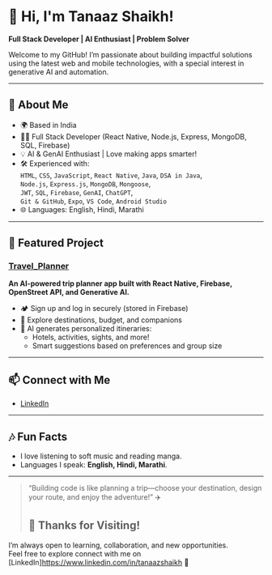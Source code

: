 # 👋 Hi, I'm Tanaaz Shaikh!

**Full Stack Developer | AI Enthusiast | Problem Solver**

Welcome to my GitHub! I’m passionate about building impactful solutions using the latest web and mobile technologies, with a special interest in generative AI and automation.

---

## 🚀 About Me

- 🌍 Based in India  
- 🧑‍💻 Full Stack Developer (React Native, Node.js, Express, MongoDB, SQL, Firebase)
- 💡 AI & GenAI Enthusiast | Love making apps smarter!
- 🛠 Experienced with:  
  `HTML`, `CSS`, `JavaScript`, `React Native`, `Java`, `DSA in Java`,  
  `Node.js`, `Express.js`, `MongoDB`, `Mongoose`,  
  `JWT`, `SQL`, `Firebase`, `GenAI`, `ChatGPT`,  
  `Git & GitHub`, `Expo`, `VS Code`, `Android Studio`
- 🌐 Languages: English, Hindi, Marathi

---

## 🌟 Featured Project

### [Travel_Planner](https://github.com/Tanaaz437/Travel_Planner)  
**An AI-powered trip planner app built with React Native, Firebase, OpenStreet API, and Generative AI.**

- 🏕️ Sign up and log in securely (stored in Firebase)
- 🎯 Explore destinations, budget, and companions
- 🤖 AI generates personalized itineraries:
  - Hotels, activities, sights, and more!
  - Smart suggestions based on preferences and group size

---

## 📫 Connect with Me

- [LinkedIn](https://www.linkedin.com/in/tanaazshaikh)

---

## 🎶 Fun Facts

- I love listening to soft music and reading manga.
- Languages I speak: **English, Hindi, Marathi**.

---

> “Building code is like planning a trip—choose your destination, design your route, and enjoy the adventure!” ✈️
> ## 🙏 Thanks for Visiting!
I’m always open to learning, collaboration, and new opportunities.  
Feel free to explore connect with me on [LinkedIn]https://www.linkedin.com/in/tanaazshaikh 🚀
